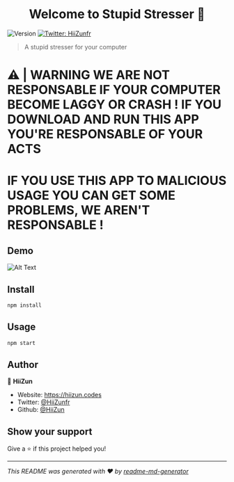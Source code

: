 <h1 align="center">Welcome to Stupid Stresser 👋</h1>
<p>
  <img alt="Version" src="https://img.shields.io/badge/version-1.0.0-blue.svg?cacheSeconds=2592000" />
  <a href="https://twitter.com/HiiZunfr" target="_blank">
    <img alt="Twitter: HiiZunfr" src="https://img.shields.io/twitter/follow/HiiZunfr.svg?style=social" />
  </a>
</p>

> A stupid stresser for your computer

# ⚠ | WARNING WE ARE NOT RESPONSABLE IF YOUR COMPUTER BECOME LAGGY OR CRASH ! IF YOU DOWNLOAD AND RUN THIS APP YOU'RE RESPONSABLE OF YOUR ACTS
# IF YOU USE THIS APP TO MALICIOUS USAGE YOU CAN GET SOME PROBLEMS, WE AREN'T RESPONSABLE !

## Demo

![Alt Text](https://cdn.discordapp.com/attachments/420964795974549514/726381460361052160/Peek_27-06-2020_12-17.gif)

## Install

```sh
npm install
```

## Usage

```sh
npm start
```

## Author

👤 **HiiZun**

* Website: https://hiizun.codes
* Twitter: [@HiiZunfr](https://twitter.com/HiiZunfr)
* Github: [@HiiZun](https://github.com/HiiZun)

## Show your support

Give a ⭐️ if this project helped you!

***
_This README was generated with ❤️ by [readme-md-generator](https://github.com/kefranabg/readme-md-generator)_